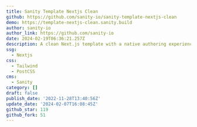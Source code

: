 ```yaml
---
title: Sanity Template Nextjs Clean
github: https://github.com/sanity-io/sanity-template-nextjs-clean
demo: https://template-nextjs-clean.sanity.build
author: sanity-io
author_link: https://github.com/sanity-io
date: 2024-02-19T06:36:21.257Z
description: A clean Next.js template with a native authoring experience
ssg:
  - Nextjs
css:
  - Tailwind
  - PostCSS
cms:
  - Sanity
category: []
draft: false
publish_date: '2022-11-28T13:40:56Z'
update_date: '2024-02-07T16:08:45Z'
github_star: 119
github_fork: 51
---
```

